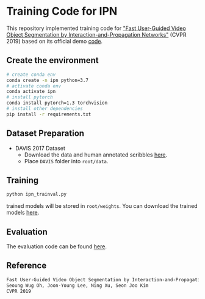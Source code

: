 # Training Code for IPN

This repository implemented training code for ["Fast User-Guided Video Object Segmentation by Interaction-and-Propagation Networks"](https://arxiv.org/abs/1904.09791) (CVPR 2019) based on its official demo [code](https://github.com/seoungwugoh/ivs-demo).

## Create the environment

```bash
# create conda env
conda create -n ipn python=3.7
# activate conda env
conda activate ipn
# install pytorch
conda install pytorch=1.3 torchvision
# install other dependencies
pip install -r requirements.txt
```

## Dataset Preparation

- DAVIS 2017 Dataset
  - Download the data and human annotated scribbles [here](https://davischallenge.org/davis2017/code.html).
  - Place `DAVIS` folder into `root/data`.

## Training

```bash
python ipn_trainval.py
```
trained models will be stored in `root/weights`. You can download the trained models [here](https://drive.google.com/drive/folders/1823tN79Z3A9vZv3NP7msD3HZyc2ixh_C?usp=sharing).  

## Evaluation
The evaluation code can be found [here](https://github.com/svip-lab/IVOS-W).

## Reference
```bash
Fast User-Guided Video Object Segmentation by Interaction-and-Propagation Networks
Seoung Wug Oh, Joon-Young Lee, Ning Xu, Seon Joo Kim
CVPR 2019
```